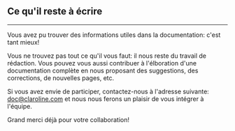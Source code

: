 ## Ce qu'il reste à écrire

---

Vous avez pu trouver des informations utiles dans la documentation: c'est tant mieux!

Vous ne trouvez pas tout ce qu'il vous faut: il nous reste du travail de rédaction. Vous pouvez vous aussi contribuer à l'élboration d'une documentation complète en nous proposant des suggestions, des corrections, de nouvelles pages, etc.

Si vous avez envie de participer, contactez-nous à l'adresse suivante: <a href="mailto:doc@claroline.com">doc@claroline.com</a> et nous nous ferons un plaisir de vous intégrer à l'équipe.

Grand merci déjà pour votre collaboration!